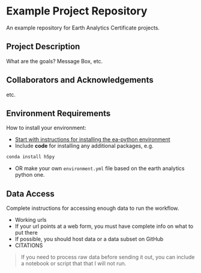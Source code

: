 # Example Project Repository

An example repository for Earth Analytics Certificate projects.

## Project Description
What are the goals? Message Box, etc.

## Collaborators and Acknowledgements
etc.

## Environment Requirements
How to install your environment:
  * [Start with instructions for installing the ea-python environment](https://www.earthdatascience.org/workshops/setup-earth-analytics-python/)
  * Include **code** for installing any additional packages, e.g.
  
  ```bash
  conda install h5py
  ```
  * OR make your own `environment.yml` file based on the earth analytics python one.
  
## Data Access
Complete instructions for accessing enough data to run the workflow.
  * Working urls
  * If your url points at a web form, you must have complete info on what to put there
  * If possible, you should host data or a data subset on GitHub
  * CITATIONS
  
> If you need to process raw data before sending it out, you can include a notebook or script that that I will not run.
